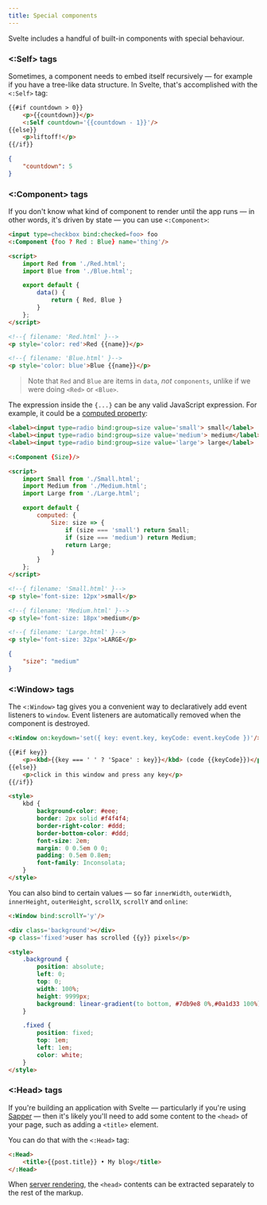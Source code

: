 ```yaml
---
title: Special components
---
```


Svelte includes a handful of built-in components with special behaviour.


### <:Self> tags

Sometimes, a component needs to embed itself recursively — for example if you have a tree-like data structure. In Svelte, that's accomplished with the `<:Self>` tag:

```html
{{#if countdown > 0}}
	<p>{{countdown}}</p>
	<:Self countdown='{{countdown - 1}}'/>
{{else}}
	<p>liftoff!</p>
{{/if}}
```

```json
{
	"countdown": 5
}
```


### <:Component> tags

If you don't know what kind of component to render until the app runs — in other words, it's driven by state — you can use `<:Component>`:

```html
<input type=checkbox bind:checked=foo> foo
<:Component {foo ? Red : Blue} name='thing'/>

<script>
	import Red from './Red.html';
	import Blue from './Blue.html';

	export default {
		data() {
			return { Red, Blue }
		}
	};
</script>
```

```html
<!--{ filename: 'Red.html' }-->
<p style='color: red'>Red {{name}}</p>
```

```html
<!--{ filename: 'Blue.html' }-->
<p style='color: blue'>Blue {{name}}</p>
```

> Note that `Red` and `Blue` are items in `data`, *not* `components`, unlike if we were doing `<Red>` or `<Blue>`.

The expression inside the `{...}` can be any valid JavaScript expression. For example, it could be a [computed property](guide#computed-properties):

```html
<label><input type=radio bind:group=size value='small'> small</label>
<label><input type=radio bind:group=size value='medium'> medium</label>
<label><input type=radio bind:group=size value='large'> large</label>

<:Component {Size}/>

<script>
	import Small from './Small.html';
	import Medium from './Medium.html';
	import Large from './Large.html';

	export default {
		computed: {
			Size: size => {
				if (size === 'small') return Small;
				if (size === 'medium') return Medium;
				return Large;
			}
		}
	};
</script>
```

```html
<!--{ filename: 'Small.html' }-->
<p style='font-size: 12px'>small</p>
```

```html
<!--{ filename: 'Medium.html' }-->
<p style='font-size: 18px'>medium</p>
```

```html
<!--{ filename: 'Large.html' }-->
<p style='font-size: 32px'>LARGE</p>
```

```json
{
	"size": "medium"
}
```


### <:Window> tags

The `<:Window>` tag gives you a convenient way to declaratively add event listeners to `window`. Event listeners are automatically removed when the component is destroyed.

```html
<:Window on:keydown='set({ key: event.key, keyCode: event.keyCode })'/>

{{#if key}}
	<p><kbd>{{key === ' ' ? 'Space' : key}}</kbd> (code {{keyCode}})</p>
{{else}}
	<p>click in this window and press any key</p>
{{/if}}

<style>
	kbd {
		background-color: #eee;
		border: 2px solid #f4f4f4;
		border-right-color: #ddd;
		border-bottom-color: #ddd;
		font-size: 2em;
		margin: 0 0.5em 0 0;
		padding: 0.5em 0.8em;
		font-family: Inconsolata;
	}
</style>
```

You can also bind to certain values — so far `innerWidth`, `outerWidth`, `innerHeight`, `outerHeight`, `scrollX`, `scrollY` and `online`:

```html
<:Window bind:scrollY='y'/>

<div class='background'></div>
<p class='fixed'>user has scrolled {{y}} pixels</p>

<style>
	.background {
		position: absolute;
		left: 0;
		top: 0;
		width: 100%;
		height: 9999px;
		background: linear-gradient(to bottom, #7db9e8 0%,#0a1d33 100%);
	}

	.fixed {
		position: fixed;
		top: 1em;
		left: 1em;
		color: white;
	}
</style>
```


### <:Head> tags

If you're building an application with Svelte — particularly if you're using [Sapper](https://sapper.svelte.technology) — then it's likely you'll need to add some content to the `<head>` of your page, such as adding a `<title>` element.

You can do that with the `<:Head>` tag:

```html
<:Head>
	<title>{{post.title}} • My blog</title>
</:Head>
```

When [server rendering](guide#server-side-rendering), the `<head>` contents can be extracted separately to the rest of the markup.